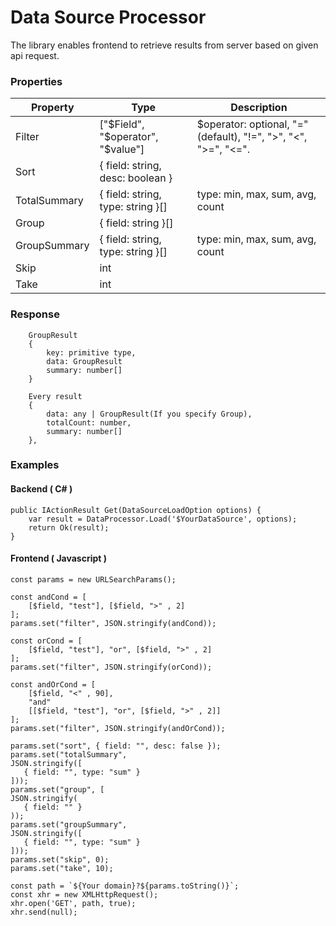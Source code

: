 # Data Source Processor

The library enables frontend to retrieve results from server based on given api request.

### Properties

Property | Type | Description
-- | -- | --
Filter | ["$Field", "$operator", "$value"] | $operator: optional, "="(default), "!=", ">", "<", ">=", "<=".
Sort | { field: string, desc: boolean } |
TotalSummary | { field: string, type: string }[] | type: min, max, sum, avg, count
Group | { field: string }[] | 
GroupSummary | { field: string, type: string }[] | type: min, max, sum, avg, count
Skip | int |
Take | int |

### Response
```
    GroupResult
    {
        key: primitive type,
        data: GroupResult
        summary: number[]
    }
    
    Every result
    {
        data: any | GroupResult(If you specify Group),
        totalCount: number,
        summary: number[]
    },
```

### Examples
#### Backend ( C# )
```
public IActionResult Get(DataSourceLoadOption options) {
    var result = DataProcessor.Load('$YourDataSource', options);
    return Ok(result);
}
```

#### Frontend ( Javascript )
```
const params = new URLSearchParams();
```
```
const andCond = [
    [$field, "test"], [$field, ">" , 2]
];
params.set("filter", JSON.stringify(andCond));

const orCond = [
    [$field, "test"], "or", [$field, ">" , 2]
];
params.set("filter", JSON.stringify(orCond));

const andOrCond = [
    [$field, "<" , 90], 
    "and"
    [[$field, "test"], "or", [$field, ">" , 2]]
];
params.set("filter", JSON.stringify(andOrCond));
```
```
params.set("sort", { field: "", desc: false });
params.set("totalSummary", 
JSON.stringify([
   { field: "", type: "sum" }
]));
params.set("group", [
JSON.stringify(
   { field: "" }
));
params.set("groupSummary", 
JSON.stringify([
   { field: "", type: "sum" }
]));
params.set("skip", 0);
params.set("take", 10);

const path = `${Your domain}?${params.toString()}`;
const xhr = new XMLHttpRequest();
xhr.open('GET', path, true);
xhr.send(null);
```
